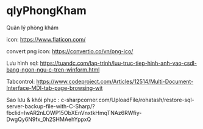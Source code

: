 # qlyPhongKham
Quản lý phòng khám

icon: https://www.flaticon.com/

convert png icon: https://convertio.co/vn/png-ico/

Lưu hình sql: https://tuandc.com/lap-trinh/luu-truc-tiep-hinh-anh-vao-csdl-bang-ngon-ngu-c-tren-winform.html

Tabcontrol: https://www.codeproject.com/Articles/12514/Multi-Document-Interface-MDI-tab-page-browsing-wit

Sao lưu & khôi phục : c-sharpcorner.com/UploadFile/rohatash/restore-sql-server-backup-file-with-C-Sharp/?fbclid=IwAR2nLOWP15ObXEnVnxtkHmqTNAz6RWfiy-DwgQy6N9fx_0h2SHMAehYppxQ
